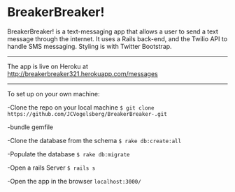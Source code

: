 BreakerBreaker!
===

BreakerBreaker! is a text-messaging app that allows a user to send a text message through the internet.
It uses a Rails back-end, and the Twilio API to handle SMS messaging. Styling is with Twitter Bootstrap.

* * *

The app is live on Heroku at http://breakerbreaker321.herokuapp.com/messages

* * *

To set up on your own machine:

-Clone the repo on your local machine `$ git clone https://github.com/JCVogelsberg/BreakerBreaker-.git`

-bundle gemfile

-Clone the database from the schema `$ rake db:create:all`

-Populate the database `$ rake db:migrate`

-Open a rails Server `$ rails s`

-Open the app in the browser `localhost:3000/`

